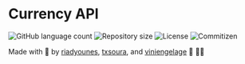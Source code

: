 # Currency API

<p>
  <img alt="GitHub language count" src="https://img.shields.io/github/languages/count/microservicescommunication/currency-api?style=for-the-badge&logo=appveyor">

  <img alt="Repository size" src="https://img.shields.io/github/repo-size/microservicescommunication/currency-api?style=for-the-badge&logo=appveyor">

  <img alt="License" src="https://img.shields.io/badge/license-MIT-brightgreen?style=for-the-badge&logo=appveyor">

  <img alt="Commitizen" src="https://img.shields.io/badge/commitizen-friendly-brightgreen?style=for-the-badge&logo=appveyor">
</p>


Made with 🖤 by [riadyounes](https://github.com/riadyounes), [txsoura](https://github.com/txsoura), and [viniengelage](https://github.com/viniengelage) :wave: 👋🏾 
